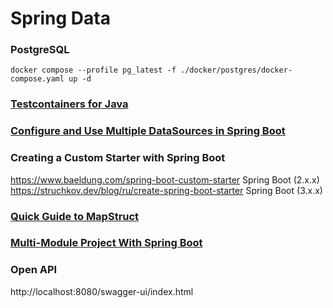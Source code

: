 # Spring Data

### PostgreSQL

    docker compose --profile pg_latest -f ./docker/postgres/docker-compose.yaml up -d 

### [Testcontainers for Java](https://java.testcontainers.org)

### [Configure and Use Multiple DataSources in Spring Boot](https://www.baeldung.com/spring-boot-configure-multiple-datasources)

### Creating a Custom Starter with Spring Boot
https://www.baeldung.com/spring-boot-custom-starter Spring Boot (2.x.x)
https://struchkov.dev/blog/ru/create-spring-boot-starter Spring Boot (3.x.x)

### [Quick Guide to MapStruct](https://www.baeldung.com/mapstruct)

### [Multi-Module Project With Spring Boot](https://www.baeldung.com/spring-boot-multiple-modules)

### Open API
http://localhost:8080/swagger-ui/index.html